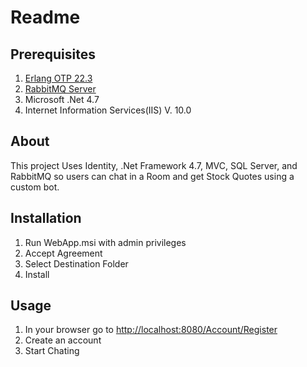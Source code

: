 # Readme

## Prerequisites
1. [Erlang OTP 22.3](https://www.erlang.org/downloads) 
2. [RabbitMQ Server](https://www.rabbitmq.com/download.html)
3. Microsoft .Net 4.7
4. Internet Information Services(IIS) V. 10.0

## About
This project Uses Identity, .Net Framework 4.7, MVC, SQL Server, and RabbitMQ so users can chat in a Room and get Stock Quotes using a custom bot.

## Installation
1. Run WebApp.msi with admin privileges 
2. Accept Agreement
3. Select Destination Folder
4. Install

## Usage
1. In your browser go to [http://localhost:8080/Account/Register](http://localhost:8080/Account/Register)
2. Create an account
4. Start Chating
